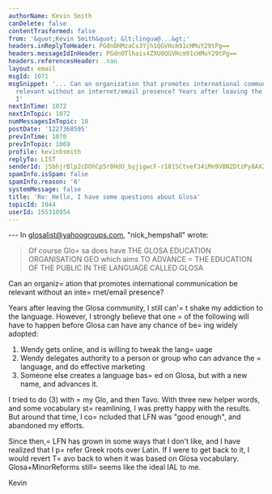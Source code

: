 ```yaml
---
authorName: Kevin Smith
canDelete: false
contentTrasformed: false
from: '&quot;Kevin Smith&quot; &lt;lingua@...&gt;'
headers.inReplyToHeader: PGdnOHMzaCs3Yjh1QGVHcm91cHMuY29tPg==
headers.messageIdInHeader: PGdnOTlhais4ZXU0QGVHcm91cHMuY29tPg==
headers.referencesHeader: .nan
layout: email
msgId: 1071
msgSnippet: '... Can an organization that promotes international communication be
  relevant without an internet/email presence? Years after leaving the Glosa community,
  I'
nextInTime: 1072
nextInTopic: 1072
numMessagesInTopic: 10
postDate: '1227368595'
prevInTime: 1070
prevInTopic: 1069
profile: kevinbsmith
replyTo: LIST
senderId: jSbhjrBlp2cDOhCp5r0HdU_byjigwcF-r181SCtvef34iMn9VBN2DtzPy8AX2EF7M96CRvFhrgGEk78d-LTWywlnq-FzSw
spamInfo.isSpam: false
spamInfo.reason: '6'
systemMessage: false
title: 'Re: Hello, I have some questions about Glosa'
topicId: 1044
userId: 155310954
---
```


--- In glosalist@yahoogroups.com, "nick_hempshall" wrote:
>
> Of course Glo=
sa does have THE GLOSA EDUCATION ORGANISATION GEO which 
> aims TO ADVANCE =
THE EDUCATION OF THE PUBLIC IN THE LANGUAGE CALLED 
> GLOSA

Can an organiz=
ation that promotes international communication be
relevant without an inte=
rnet/email presence?

Years after leaving the Glosa community, I still can'=
t shake my
addiction to the language. However, I strongly believe that one =
of the
following will have to happen before Glosa can have any chance of
be=
ing widely adopted:

1. Wendy gets online, and is willing to tweak the lang=
uage
2. Wendy delegates authority to a person or group who can advance the
=
language, and do effective marketing
3. Someone else creates a language bas=
ed on Glosa, but with a new
name, and advances it.

I tried to do (3) with =
my Glo, and then Tavo. With three new helper 
words, and some vocabulary st=
reamlining, I was pretty happy with
the results. But around that time, I co=
ncluded that LFN was "good
enough", and abandoned my efforts. 

Since then,=
 LFN has grown in some ways that I don't like, and I have
realized that I p=
refer Greek roots over Latin. If I were to get back
to it, I would revert T=
avo back to when it was based on Glosa
vocabulary. Glosa+MinorReforms still=
 seems like the ideal IAL to me. 

Kevin



